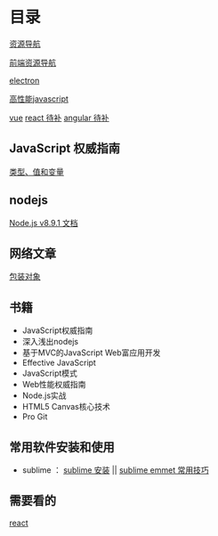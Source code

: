 
# 目录

[资源导航](https://cnodejs.org/getstart)

[前端资源导航](https://cnodejs.org/topic/56ef3edd532839c33a99d00e)

[electron](https://github.com/ArcherGrey/study/tree/master/JavaScript/electron)

[高性能javascript](https://github.com/ArcherGrey/study/tree/master/JavaScript/HPjavascript)

[vue]()
[react 待补]()
[angular 待补]()
## JavaScript 权威指南

[类型、值和变量](https://github.com/ArcherGrey/study/blob/master/JavaScript/%E7%B1%BB%E5%9E%8B%E3%80%81%E5%80%BC%E5%92%8C%E5%8F%98%E9%87%8F.md)


## nodejs
[Node.js v8.9.1 文档](https://github.com/ArcherGrey/study/blob/master/JavaScript/nodejs/index.md)

## 网络文章

[包装对象](https://github.com/ArcherGrey/study/blob/master/JavaScript/%E5%8C%85%E8%A3%85%E5%AF%B9%E8%B1%A1.md)

## 书籍

- JavaScript权威指南
- 深入浅出nodejs
- 基于MVC的JavaScript Web富应用开发
- Effective JavaScript
- JavaScript模式
- Web性能权威指南
- Node.js实战
- HTML5 Canvas核心技术
- Pro Git


## 常用软件安装和使用
- sublime ：
[sublime 安装](https://github.com/ArcherGrey/study/blob/master/JavaScript/sublime/%E5%AE%89%E8%A3%85.md) ||
[sublime emmet 常用技巧](https://github.com/ArcherGrey/study/blob/master/JavaScript/sublime/%E5%B8%B8%E7%94%A8%E6%8A%80%E5%B7%A7.md)

## 需要看的
[react](https://doc.react-china.org/)
